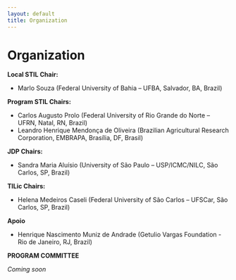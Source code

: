 ```yaml
---
layout: default
title: Organization
---
```


# Organization

__Local STIL Chair:__

- Marlo Souza (Federal University of Bahia – UFBA, Salvador, BA, Brazil)


__Program STIL Chairs:__

- Carlos Augusto Prolo (Federal University of Rio Grande do Norte – UFRN, Natal, RN, Brazil) 
- Leandro Henrique Mendonça de Oliveira (Brazilian Agricultural Research Corporation, EMBRAPA, Brasília, DF, Brasil)

__JDP Chairs:__

- Sandra Maria Aluísio (University of São Paulo – USP/ICMC/NILC, São Carlos, SP, Brazil)

__TILic Chairs:__

- Helena Medeiros Caseli (Federal University of São Carlos – UFSCar, São Carlos, SP, Brazil)

__Apoio__

- Henrique Nascimento Muniz de Andrade (Getulio Vargas Foundation - Rio de Janeiro, RJ, Brazil)

__PROGRAM COMMITTEE__

_Coming soon_
